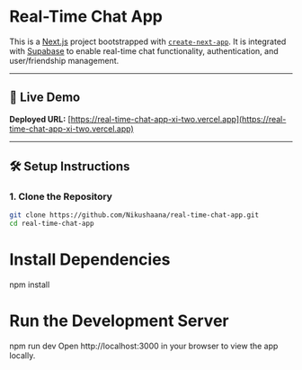 # Real-Time Chat App

This is a [Next.js](https://nextjs.org) project bootstrapped with [`create-next-app`](https://nextjs.org/docs/app/api-reference/cli/create-next-app). It is integrated with [Supabase](https://supabase.com) to enable real-time chat functionality, authentication, and user/friendship management.

---

## 🔗 Live Demo

**Deployed URL:** [https://real-time-chat-app-xi-two.vercel.app](https://real-time-chat-app-xi-two.vercel.app)

---

## 🛠️ Setup Instructions

### 1. Clone the Repository

```bash
git clone https://github.com/Nikushaana/real-time-chat-app.git
cd real-time-chat-app
```

# Install Dependencies
npm install

# Run the Development Server
npm run dev     Open http://localhost:3000 in your browser to view the app locally.
